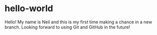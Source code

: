 # hello-world

Hello! My name is Neil and this is my first time making a chance in a new branch. Looking forward to using Git and GitHub in the future!
